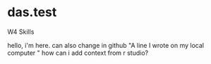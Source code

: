 # das.test
W4 Skills


hello, i'm here.
can also change in github
"A line I wrote on my local computer  " 
 how can i add context from r studio?
